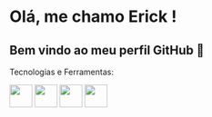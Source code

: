 # Olá, me chamo Erick ! 
## Bem vindo ao meu perfil GitHub 👋


<p>Tecnologias e Ferramentas:</p>
<img loading="lazy" src= 'https://cdn.jsdelivr.net/gh/devicons/devicon@latest/icons/python/python-original-wordmark.svg' width="40" height="40"/>
<img loading="lazy" src= 'https://cdn.jsdelivr.net/gh/devicons/devicon@latest/icons/javascript/javascript-original.svg' width="40" height="40"/>
<img loading="lazy" src= 'https://cdn.jsdelivr.net/gh/devicons/devicon@latest/icons/html5/html5-original-wordmark.svg' width="40" height="40"/>  
<img loading="lazy" src= 'https://cdn.jsdelivr.net/gh/devicons/devicon@latest/icons/css3/css3-original-wordmark.svg' width="40" height="40"/>         
